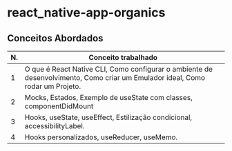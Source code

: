  # react_native-app-organics

 
<!-- [Link da aplicação](https://alanserafim-react_native-orgs.vercel.app/) -->


## Conceitos Abordados

| N. | Conceito trabalhado |
|--- |---
| 1 | O que é React Native CLI, Como configurar o ambiente de desenvolvimento, Como criar um Emulador ideal, Como rodar um Projeto.
| 2 | Mocks, Estados, Exemplo de useState com classes, componentDidMount
| 3 | Hooks, useState, useEffect, Estilização condicional, accessibilityLabel.
| 4 | Hooks personalizados, useReducer, useMemo.
